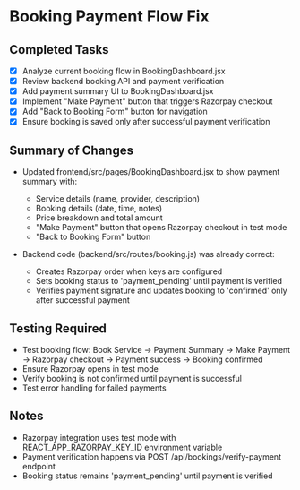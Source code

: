 # Booking Payment Flow Fix

## Completed Tasks
- [x] Analyze current booking flow in BookingDashboard.jsx
- [x] Review backend booking API and payment verification
- [x] Add payment summary UI to BookingDashboard.jsx
- [x] Implement "Make Payment" button that triggers Razorpay checkout
- [x] Add "Back to Booking Form" button for navigation
- [x] Ensure booking is saved only after successful payment verification

## Summary of Changes
- Updated frontend/src/pages/BookingDashboard.jsx to show payment summary with:
  - Service details (name, provider, description)
  - Booking details (date, time, notes)
  - Price breakdown and total amount
  - "Make Payment" button that opens Razorpay checkout in test mode
  - "Back to Booking Form" button

- Backend code (backend/src/routes/booking.js) was already correct:
  - Creates Razorpay order when keys are configured
  - Sets booking status to 'payment_pending' until payment is verified
  - Verifies payment signature and updates booking to 'confirmed' only after successful payment

## Testing Required
- Test booking flow: Book Service → Payment Summary → Make Payment → Razorpay checkout → Payment success → Booking confirmed
- Ensure Razorpay opens in test mode
- Verify booking is not confirmed until payment is successful
- Test error handling for failed payments

## Notes
- Razorpay integration uses test mode with REACT_APP_RAZORPAY_KEY_ID environment variable
- Payment verification happens via POST /api/bookings/verify-payment endpoint
- Booking status remains 'payment_pending' until payment is verified
